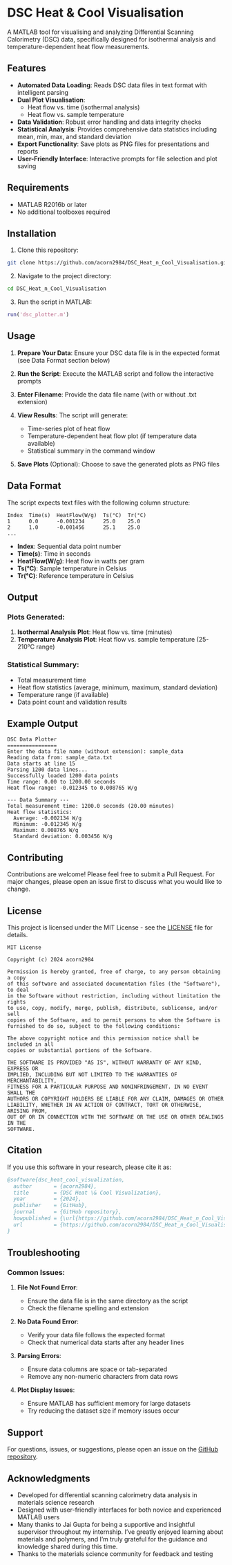 # DSC Heat & Cool Visualisation

A MATLAB tool for visualising and analyzing Differential Scanning Calorimetry (DSC) data, specifically designed for isothermal analysis and temperature-dependent heat flow measurements.

## Features

- **Automated Data Loading**: Reads DSC data files in text format with intelligent parsing
- **Dual Plot Visualisation**: 
  - Heat flow vs. time (isothermal analysis)
  - Heat flow vs. sample temperature
- **Data Validation**: Robust error handling and data integrity checks
- **Statistical Analysis**: Provides comprehensive data statistics including mean, min, max, and standard deviation
- **Export Functionality**: Save plots as PNG files for presentations and reports
- **User-Friendly Interface**: Interactive prompts for file selection and plot saving

## Requirements

- MATLAB R2016b or later
- No additional toolboxes required

## Installation

1. Clone this repository:
```bash
git clone https://github.com/acorn2984/DSC_Heat_n_Cool_Visualisation.git
```

2. Navigate to the project directory:
```bash
cd DSC_Heat_n_Cool_Visualisation
```

3. Run the script in MATLAB:
```matlab
run('dsc_plotter.m')
```

## Usage

1. **Prepare Your Data**: Ensure your DSC data file is in the expected format (see Data Format section below)

2. **Run the Script**: Execute the MATLAB script and follow the interactive prompts

3. **Enter Filename**: Provide the data file name (with or without .txt extension)

4. **View Results**: The script will generate:
   - Time-series plot of heat flow
   - Temperature-dependent heat flow plot (if temperature data available)
   - Statistical summary in the command window

5. **Save Plots** (Optional): Choose to save the generated plots as PNG files

## Data Format

The script expects text files with the following column structure:
```
Index  Time(s)  HeatFlow(W/g)  Ts(°C)  Tr(°C)
1      0.0      -0.001234      25.0    25.0
2      1.0      -0.001456      25.1    25.0
...
```

- **Index**: Sequential data point number
- **Time(s)**: Time in seconds
- **HeatFlow(W/g)**: Heat flow in watts per gram
- **Ts(°C)**: Sample temperature in Celsius
- **Tr(°C)**: Reference temperature in Celsius

## Output

### Plots Generated:
1. **Isothermal Analysis Plot**: Heat flow vs. time (minutes)
2. **Temperature Analysis Plot**: Heat flow vs. sample temperature (25-210°C range)

### Statistical Summary:
- Total measurement time
- Heat flow statistics (average, minimum, maximum, standard deviation)
- Temperature range (if available)
- Data point count and validation results

## Example Output

```
DSC Data Plotter
================
Enter the data file name (without extension): sample_data
Reading data from: sample_data.txt
Data starts at line 15
Parsing 1200 data lines...
Successfully loaded 1200 data points
Time range: 0.00 to 1200.00 seconds
Heat flow range: -0.012345 to 0.008765 W/g

--- Data Summary ---
Total measurement time: 1200.0 seconds (20.00 minutes)
Heat flow statistics:
  Average: -0.002134 W/g
  Minimum: -0.012345 W/g
  Maximum: 0.008765 W/g
  Standard deviation: 0.003456 W/g
```

## Contributing

Contributions are welcome! Please feel free to submit a Pull Request. For major changes, please open an issue first to discuss what you would like to change.

## License

This project is licensed under the MIT License - see the [LICENSE](LICENSE) file for details.

```
MIT License

Copyright (c) 2024 acorn2984

Permission is hereby granted, free of charge, to any person obtaining a copy
of this software and associated documentation files (the "Software"), to deal
in the Software without restriction, including without limitation the rights
to use, copy, modify, merge, publish, distribute, sublicense, and/or sell
copies of the Software, and to permit persons to whom the Software is
furnished to do so, subject to the following conditions:

The above copyright notice and this permission notice shall be included in all
copies or substantial portions of the Software.

THE SOFTWARE IS PROVIDED "AS IS", WITHOUT WARRANTY OF ANY KIND, EXPRESS OR
IMPLIED, INCLUDING BUT NOT LIMITED TO THE WARRANTIES OF MERCHANTABILITY,
FITNESS FOR A PARTICULAR PURPOSE AND NONINFRINGEMENT. IN NO EVENT SHALL THE
AUTHORS OR COPYRIGHT HOLDERS BE LIABLE FOR ANY CLAIM, DAMAGES OR OTHER
LIABILITY, WHETHER IN AN ACTION OF CONTRACT, TORT OR OTHERWISE, ARISING FROM,
OUT OF OR IN CONNECTION WITH THE SOFTWARE OR THE USE OR OTHER DEALINGS IN THE
SOFTWARE.
```

## Citation

If you use this software in your research, please cite it as:

```bibtex
@software{dsc_heat_cool_visualization,
  author       = {acorn2984},
  title        = {DSC Heat \& Cool Visualization},
  year         = {2024},
  publisher    = {GitHub},
  journal      = {GitHub repository},
  howpublished = {\url{https://github.com/acorn2984/DSC_Heat_n_Cool_Visualisation}},
  url          = {https://github.com/acorn2984/DSC_Heat_n_Cool_Visualisation}
}
```

## Troubleshooting

### Common Issues:

1. **File Not Found Error**: 
   - Ensure the data file is in the same directory as the script
   - Check the filename spelling and extension

2. **No Data Found Error**:
   - Verify your data file follows the expected format
   - Check that numerical data starts after any header lines

3. **Parsing Errors**:
   - Ensure data columns are space or tab-separated
   - Remove any non-numeric characters from data rows

4. **Plot Display Issues**:
   - Ensure MATLAB has sufficient memory for large datasets
   - Try reducing the dataset size if memory issues occur

## Support

For questions, issues, or suggestions, please open an issue on the [GitHub repository](https://github.com/acorn2984/DSC_Heat_n_Cool_Visualisation/issues).

## Acknowledgments

- Developed for differential scanning calorimetry data analysis in materials science research
- Designed with user-friendly interfaces for both novice and experienced MATLAB users
- Many thanks to Jai Gupta for being a supportive and insightful supervisor throughout my internship. I’ve greatly enjoyed learning about materials and polymers, and I’m truly grateful for the guidance and knowledge shared during this time.
- Thanks to the materials science community for feedback and testing
